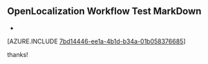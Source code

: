 ## OpenLocalization Workflow Test MarkDown
* 

[AZURE.INCLUDE [7bd14446-ee1a-4b1d-b34a-01b058376685](calleeMd1.md)]

 
thanks!